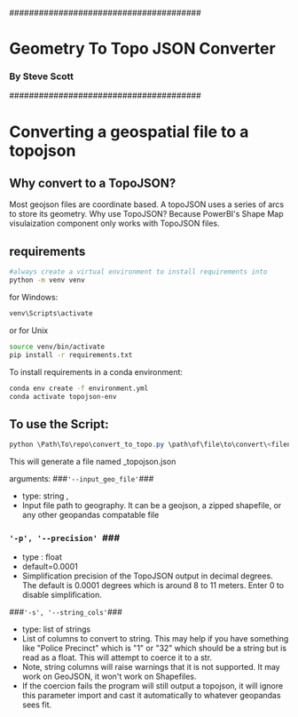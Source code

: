#######################################
# Geometry To Topo JSON Converter #
###        By Steve Scott           ###
#######################################

# Converting a geospatial file to a topojson #
## Why convert to a TopoJSON? ##
Most geojson files are coordinate based. A topoJSON uses a series of arcs to store its geometry. Why use TopoJSON? Because PowerBI's Shape Map visulaization component only works with TopoJSON files.

## requirements ###
```bash
#always create a virtual environment to install requirements into
python -m venv venv
```
for Windows: 
```bash
venv\Scripts\activate
```
or for Unix
```bash
source venv/bin/activate
pip install -r requirements.txt
```



To install requirements in a conda environment:
```bash
conda env create -f environment.yml
conda activate topojson-env
```
## To use the Script: ##
```powershell
python \Path\To\repo\convert_to_topo.py \path\of\file\to\convert\<filename>.<file extension>
```

This will generate a file named <filename>_topojson.json

arguments:
###``` '--input_geo_file' ```###
- type: string , 
- Input file path to geography. It can be a geojson, a zipped shapefile, or any other geopandas compatable file

### ```'-p', '--precision' ```###
- type : float
- default=0.0001 
- Simplification precision of the TopoJSON output in decimal degrees. The default is 0.0001 degrees which is around 8 to 11 meters. Enter 0 to disable simplification.

###``` '-s', '--string_cols' ```###
- type: list of strings 
- List of columns to convert to string. This may help if you have something like "Police Precinct" which is "1" or "32" which should be a string but is read as a float. This will attempt to coerce it to a str.
- Note, string columns will raise warnings that it is not supported. It may work on GeoJSON, it won't work on Shapefiles.
- If the coercion fails the program will still output a topojson, it will ignore this parameter import and cast it automatically to whatever geopandas sees fit.
